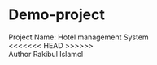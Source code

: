 # Demo-project
Project Name: Hotel management System
<br>
<<<<<<< HEAD >>>>>>
<br>
Author Rakibul Islamcl

